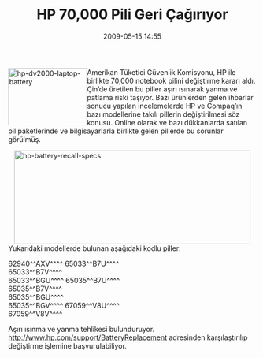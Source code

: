 ﻿---
layout: post
title: HP 70,000 Pili Geri &#199;a&#287;&#305;r&#305;yor
date: 2009-05-15 14:55
comments: true
categories: []
---
<p><img style="border-bottom: 0px; border-left: 0px; display: inline; margin-left: 0px; border-top: 0px; margin-right: 0px; border-right: 0px" title="hp-dv2000-laptop-battery" border="0" alt="hp-dv2000-laptop-battery" align="left" src="http://onurbaykal.com.tr/wp-content/uploads/2009/05/hpdv2000laptopbattery.jpg" width="160" height="116" /> Amerikan Tüketici Güvenlik Komisyonu, HP ile birlikte 70,000 notebook pilini değiştirme kararı aldı. Çin’de üretilen bu piller aşırı ısınarak yanma ve patlama riski taşıyor. Bazı ürünlerden gelen ihbarlar sonucu yapılan incelemelerde HP ve Compaq’ın bazı modellerine takılı pillerin değiştirilmesi söz konusu. Online olarak ve bazı dükkanlarda satılan pil paketlerinde ve bilgisayarlarla birlikte gelen pillerde bu sorunlar görülmüş. </p> <!--more-->  <p><img style="border-bottom: 0px; border-left: 0px; display: block; float: none; margin-left: auto; border-top: 0px; margin-right: auto; border-right: 0px" title="hp-battery-recall-specs" border="0" alt="hp-battery-recall-specs" src="http://onurbaykal.com.tr/wp-content/uploads/2009/05/hpbatteryrecallspecs.png" width="480" height="190" />Yukarıdaki modellerde bulunan aşağıdaki kodlu piller:</p>  <p>62940^^AXV^^^^ 65033^^B7U^^^^   <br />65033^^B7V^^^^    <br />65033^^BGU^^^^ 65035^^B7U^^^^    <br />65035^^B7V^^^^    <br />65035^^BGU^^^^    <br />65035^^BGV^^^^ 67059^^V8U^^^^    <br />67059^^V8V^^^^</p>  <p></p>  <p>Aşırı ısınma ve yanma tehlikesi bulunduruyor. <a href="http://www.hp.com/support/BatteryReplacement">http://www.hp.com/support/BatteryReplacement</a> adresinden karşılaştırılıp değiştirme işlemine başvurulabiliyor.</p>
